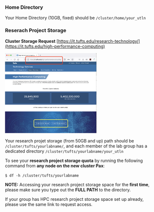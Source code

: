 
### Home Directory

Your Home Directory (10GB, fixed) should be `/cluster/home/your_utln`

### Reserach Project Storage

**Cluster Storage Request** [https://it.tufts.edu/research-technology/](https://it.tufts.edu/high-performance-computing)

<img src="https://github.com/tuftsdatalab/Research_Technology_Bioinformatics/blob/1ffc84f7b5187b4ff6b019c0349da2d6065acd54/workshops/hpcForLifeSciences_July2022/IntroToSlurm/images/rthpcpage.png" alt="RTHPC" width=60%>

Your research projet storage (from 50GB and up) path should be `/cluster/tufts/yourlabname/`, and each member of the lab group has a dedicated directory `/cluster/tufts/yourlabname/your_utln`

To see your **research project storage quota** by running the following command from **any node on the new cluster Pax**:

`$ df -h /cluster/tufts/yourlabname ` 

**NOTE:** Accessing your research project storage space for the __first time__, please make sure you type out the __FULL PATH__ to the directory.

If your group has HPC research project storage space set up already, please use the same link to request access. 
